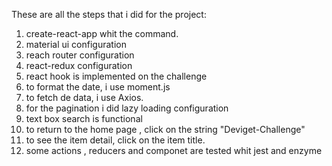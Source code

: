 These are all the steps that i did for the project:

1. create-react-app whit the command.
2. material ui configuration
3. reach router configuration
4. react-redux configuration
5. react hook is implemented on the challenge
6. to format the date, i use moment.js
7. to fetch de data, i use Axios.
8. for the pagination i did lazy loading configuration
9. text box search is functional
10. to return to the home page , click on the string "Deviget-Challenge"
11. to see the item detail, click on the item title.
12. some actions , reducers and componet are tested whit jest and enzyme
